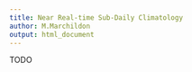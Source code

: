 ```yaml
---
title: Near Real-time Sub-Daily Climatology
author: M.Marchildon
output: html_document
---
```


TODO